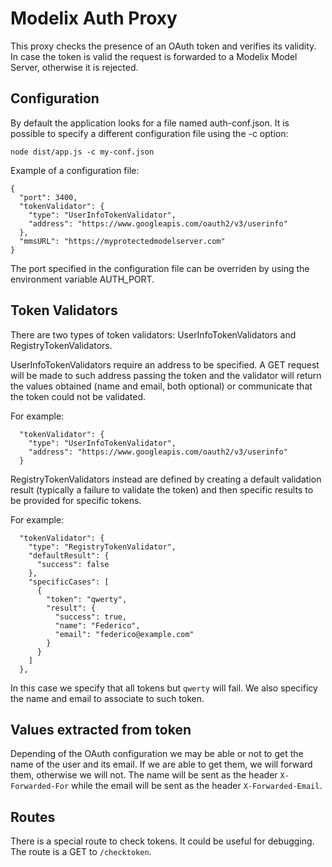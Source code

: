 # Modelix Auth Proxy

This proxy checks the presence of an OAuth token and verifies its validity. 
In case the token is valid the request is forwarded to a Modelix Model Server, otherwise it is rejected.

## Configuration

By default the application looks for a file named auth-conf.json. It is possible to specify a different configuration 
file using the -c option:

```
node dist/app.js -c my-conf.json
```

Example of a configuration file:

```
{
  "port": 3400,
  "tokenValidator": {
    "type": "UserInfoTokenValidator",
    "address": "https://www.googleapis.com/oauth2/v3/userinfo"
  },
  "mmsURL": "https://myprotectedmodelserver.com"
}
```

The port specified in the configuration file can be overriden by using the environment variable AUTH_PORT.

## Token Validators

There are two types of token validators: UserInfoTokenValidators and RegistryTokenValidators.

UserInfoTokenValidators require an address to be specified. A GET request will be made to such address passing the token
and the validator will return the values obtained (name and email, both optional) or communicate that the token could not be validated.

For example:

```
  "tokenValidator": {
    "type": "UserInfoTokenValidator",
    "address": "https://www.googleapis.com/oauth2/v3/userinfo"
  }
```

RegistryTokenValidators instead are defined by creating a default validation result (typically a failure to validate the 
token) and then specific results to be provided for specific tokens.

For example:

```
  "tokenValidator": {
    "type": "RegistryTokenValidator",
    "defaultResult": {
      "success": false
    },
    "specificCases": [
      {
        "token": "qwerty",
        "result": {
          "success": true,
          "name": "Federico",
          "email": "federico@example.com"
        }
      }
    ]
  },
```

In this case we specify that all tokens but `qwerty` will fail. We also specificy the name and email to associate to such
token.

## Values extracted from token

Depending of the OAuth configuration we may be able or not to get the name of the user and its email.
If we are able to get them, we will forward them, otherwise we will not.
The name will be sent as the header `X-Forwarded-For` while the email will be sent as the header `X-Forwarded-Email`.

## Routes

There is a special route to check tokens. It could be useful for debugging. The route is a GET to `/checktoken`.

